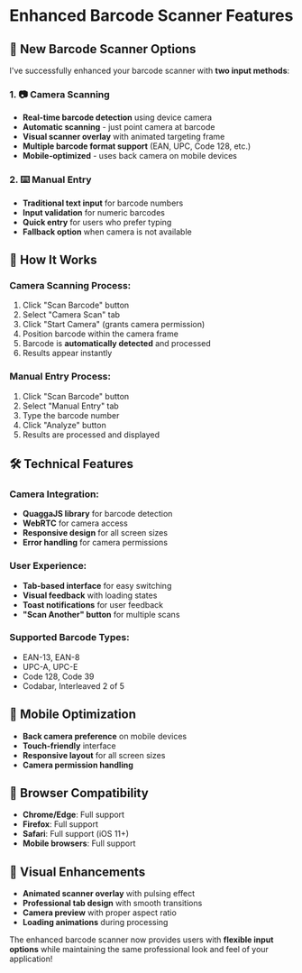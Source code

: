 # Enhanced Barcode Scanner Features

## 🎯 **New Barcode Scanner Options**

I've successfully enhanced your barcode scanner with **two input methods**:

### **1. 📷 Camera Scanning**
- **Real-time barcode detection** using device camera
- **Automatic scanning** - just point camera at barcode
- **Visual scanner overlay** with animated targeting frame
- **Multiple barcode format support** (EAN, UPC, Code 128, etc.)
- **Mobile-optimized** - uses back camera on mobile devices

### **2. ⌨️ Manual Entry**
- **Traditional text input** for barcode numbers
- **Input validation** for numeric barcodes
- **Quick entry** for users who prefer typing
- **Fallback option** when camera is not available

## 🚀 **How It Works**

### **Camera Scanning Process:**
1. Click "Scan Barcode" button
2. Select "Camera Scan" tab
3. Click "Start Camera" (grants camera permission)
4. Position barcode within the camera frame
5. Barcode is **automatically detected** and processed
6. Results appear instantly

### **Manual Entry Process:**
1. Click "Scan Barcode" button  
2. Select "Manual Entry" tab
3. Type the barcode number
4. Click "Analyze" button
5. Results are processed and displayed

## 🛠️ **Technical Features**

### **Camera Integration:**
- **QuaggaJS library** for barcode detection
- **WebRTC** for camera access
- **Responsive design** for all screen sizes
- **Error handling** for camera permissions

### **User Experience:**
- **Tab-based interface** for easy switching
- **Visual feedback** with loading states
- **Toast notifications** for user feedback
- **"Scan Another" button** for multiple scans

### **Supported Barcode Types:**
- EAN-13, EAN-8
- UPC-A, UPC-E
- Code 128, Code 39
- Codabar, Interleaved 2 of 5

## 📱 **Mobile Optimization**

- **Back camera preference** on mobile devices
- **Touch-friendly** interface
- **Responsive layout** for all screen sizes
- **Camera permission handling**

## 🔧 **Browser Compatibility**

- **Chrome/Edge**: Full support
- **Firefox**: Full support  
- **Safari**: Full support (iOS 11+)
- **Mobile browsers**: Full support

## 🎨 **Visual Enhancements**

- **Animated scanner overlay** with pulsing effect
- **Professional tab design** with smooth transitions
- **Camera preview** with proper aspect ratio
- **Loading animations** during processing

The enhanced barcode scanner now provides users with **flexible input options** while maintaining the same professional look and feel of your application!
